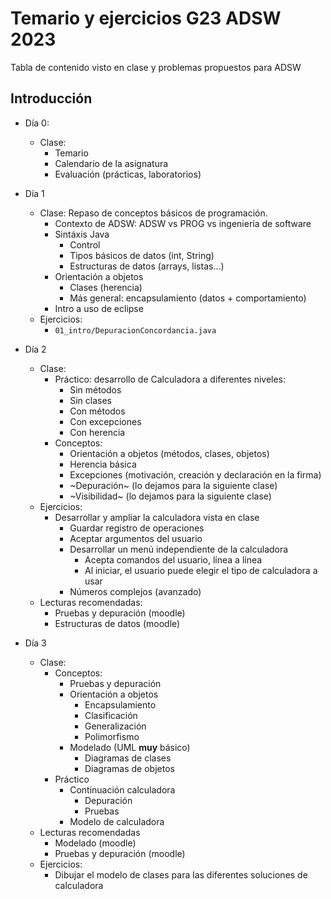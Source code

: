 # Temario y ejercicios G23 ADSW 2023

Tabla de contenido visto en clase y problemas propuestos para ADSW

## Introducción

* Día 0:
  * Clase:
    * Temario 
    * Calendario de la asignatura
    * Evaluación (prácticas, laboratorios)

* Día 1
  * Clase: Repaso de conceptos básicos de programación.
    * Contexto de ADSW: ADSW vs PROG vs ingeniería de software
    * Sintáxis Java
      * Control
      * Tipos básicos de datos (int, String)
      * Estructuras de datos (arrays, listas...)
    * Orientación a objetos
      * Clases (herencia)
      * Más general: encapsulamiento (datos + comportamiento)
    * Intro a uso de eclipse
  * Ejercicios:
    * `01_intro/DepuracionConcordancia.java`

* Día 2
  * Clase:
    * Práctico: desarrollo de Calculadora a diferentes niveles:
      * Sin métodos
      * Sin clases
      * Con métodos
      * Con excepciones
      * Con herencia
    * Conceptos:
      * Orientación a objetos (métodos, clases, objetos)
      * Herencia básica
      * Excepciones (motivación, creación y declaración en la firma)
      * ~Depuración~ (lo dejamos para la siguiente clase)
      * ~Visibilidad~ (lo dejamos para la siguiente clase)
  * Ejercicios:
    * Desarrollar y ampliar la calculadora vista en clase
      * Guardar registro de operaciones
      * Aceptar argumentos del usuario
      * Desarrollar un menú independiente de la calculadora
        * Acepta comandos del usuario, línea a línea
        * Al iniciar, el usuario puede elegir el tipo de calculadora a usar
      * Números complejos (avanzado)
  * Lecturas recomendadas:
    * Pruebas y depuración (moodle)
    * Estructuras de datos (moodle)

* Día 3
  * Clase:
    * Conceptos:
      * Pruebas y depuración
      * Orientación a objetos
        * Encapsulamiento
        * Clasificación
        * Generalización
        * Polimorfismo
      * Modelado (UML **muy** básico)
        * Diagramas de clases
        * Diagramas de objetos
    * Práctico
      * Continuación calculadora
        * Depuración
        * Pruebas
      * Modelo de calculadora
  * Lecturas recomendadas
    * Modelado (moodle)
    * Pruebas y depuración (moodle)
  * Ejercicios:
    * Dibujar el modelo de clases para las diferentes soluciones de calculadora
    
